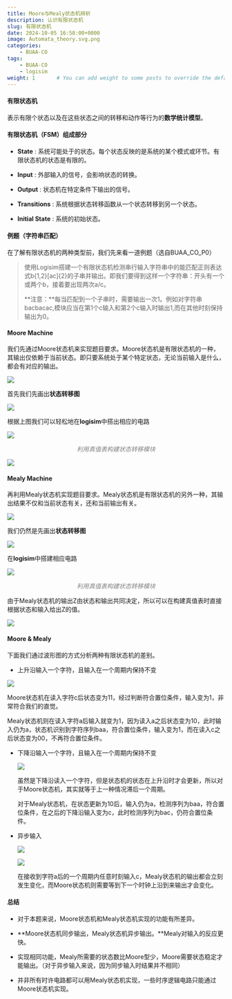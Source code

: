 ```yaml
---
title: Moore与Mealy状态机辨析
description: 认识有限状态机
slug: 有限状态机
date: 2024-10-05 16:58:00+0000
image: Automata_theory.svg.png
categories:
    - BUAA-CO
tags:
    - BUAA-CO
    - logisim
weight: 1       # You can add weight to some posts to override the default sorting (date descending)
---
```


#### 有限状态机 ####

表示有限个状态以及在这些状态之间的转移和动作等行为的**数学统计模型**。



#### 有限状态机（FSM）组成部分

- **State** : 系统可能处于的状态。每个状态反映的是系统的某个模式或环节。有限状态机的状态是有限的。

- **Input** : 外部输入的信号，会影响状态的转换。

- **Output** : 状态机在特定条件下输出的信号。

- **Transitions** : 系统根据状态转移函数从一个状态转移到另一个状态。

- **Initial State** : 系统的初始状态。 

  

#### 例题（字符串匹配） ####

在了解有限状态机的两种类型前，我们先来看一道例题（选自BUAA_CO_P0）

> 使用Logisim搭建一个有限状态机检测串行输入字符串中的能匹配正则表达式b{1,2}[ac]{2}的子串并输出。即我们要得到这样一个字符串：开头有一个或两个b，接着要出现两次a/c。
>
> **注意：**每当匹配到一个子串时，需要输出一次1。例如对字符串bacbacac,模块应当在第1个c输入和第2个c输入时输出1,而在其他时刻保持输出为0。



#### Moore Machine ####

我们先通过Moore状态机来实现题目要求。Moore状态机是有限状态机的一种，其输出仅依赖于当前状态。即只要系统处于某个特定状态，无论当前输入是什么，都会有对应的输出。

![](moore.png)

首先我们先画出**状态转移图**



![](moore_transition.png)



根据上图我们可以轻松地在**logisim**中搭出相应的电路

![](moore_table.png)

<p align = "center"><i><font color = "gray">利用真值表构建状态转移模块</font></i><p>


![](moore_logisim.png)



#### Mealy Machine ####

再利用Mealy状态机实现题目要求。Mealy状态机是有限状态机的另外一种，其输出结果不仅和当前状态有关，还和当前输出有关。

![](mealy.png)

我们仍然是先画出**状态转移图**

![](mealy_transition.png)

在**logisim**中搭建相应电路

![](mealy_table.png)

<p align = "center"><i><font color = "gray">利用真值表构建状态转移模块</font></i><p>

由于Mealy状态机的输出Z由状态和输出共同决定，所以可以在构建真值表时直接根据状态和输入给出Z的值。

![](mealy_logisim.png)



#### Moore & Mealy ####

下面我们通过波形图的方式分析两种有限状态机的差别。

* 上升沿输入一个字符，且输入在一个周期内保持不变

![](wave_posedge.png)

Moore状态机在读入字符c后状态变为11，经过判断符合置位条件，输入变为1，非常符合我们的直觉。

Mealy状态机则在读入字符a后输入就变为1，因为读入a之后状态变为10，此时输入仍为a，状态机识别到字符序列baa，符合置位条件，输入变为1，而在读入c之后状态变为00，不再符合置位条件。



* 下降沿输入一个字符，且输入在一个周期内保持不变

  ![](wave_negedge.png)

  虽然是下降沿读入一个字符，但是状态机的状态在上升沿时才会更新，所以对于Moore状态机，其实就等于上一种情况滞后一个周期。

  对于Mealy状态机，在状态更新为10后，输入仍为a，检测序列为baa，符合置位条件，在之后的下降沿输入变为c，此时检测序列为bac，仍符合置位条件。

  

* 异步输入

  ![](wave_async_true.png)

  ![](wave_async_fal.png)

  在接收到字符a后的一个周期内任意时刻输入c，Mealy状态机的输出都会立刻发生变化，而Moore状态机则需要等到下一个时钟上沿到来输出才会变化。

  

#### 总结 ####

* 对于本题来说，Moore状态机和Mealy状态机实现的功能有所差异。

* **Moore状态机同步输出，Mealy状态机异步输出。**Mealy对输入的反应更快。
* 实现相同功能，Mealy所需要的状态数比Moore型少，Moore需要状态稳定才能输出。（对于异步输入来说，因为同步输入时结果并不相同）
* 并非所有时许电路都可以用Mealy状态机实现，一些时序逻辑电路只能通过Moore状态机实现。